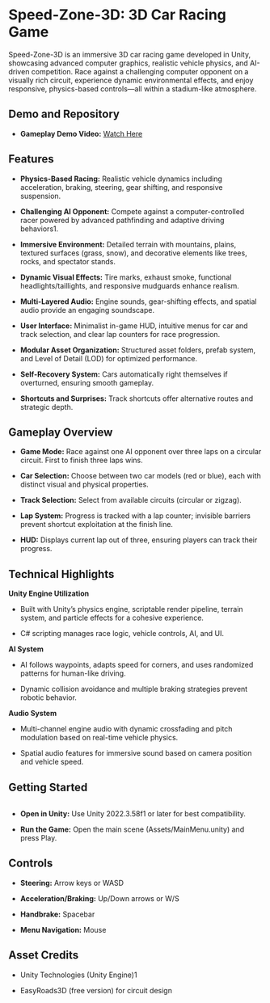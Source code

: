 Speed-Zone-3D: 3D Car Racing Game
=================================

Speed-Zone-3D is an immersive 3D car racing game developed in Unity, showcasing advanced computer graphics, realistic vehicle physics, and AI-driven competition. Race against a challenging computer opponent on a visually rich circuit, experience dynamic environmental effects, and enjoy responsive, physics-based controls—all within a stadium-like atmosphere.

Demo and Repository
-------------------

*   **Gameplay Demo Video:** [Watch Here]()
    

Features
--------

*   **Physics-Based Racing:** Realistic vehicle dynamics including acceleration, braking, steering, gear shifting, and responsive suspension.
    
*   **Challenging AI Opponent:** Compete against a computer-controlled racer powered by advanced pathfinding and adaptive driving behaviors1.
    
*   **Immersive Environment:** Detailed terrain with mountains, plains, textured surfaces (grass, snow), and decorative elements like trees, rocks, and spectator stands.
    
*   **Dynamic Visual Effects:** Tire marks, exhaust smoke, functional headlights/taillights, and responsive mudguards enhance realism.
    
*   **Multi-Layered Audio:** Engine sounds, gear-shifting effects, and spatial audio provide an engaging soundscape.
    
*   **User Interface:** Minimalist in-game HUD, intuitive menus for car and track selection, and clear lap counters for race progression.
    
*   **Modular Asset Organization:** Structured asset folders, prefab system, and Level of Detail (LOD) for optimized performance.
    
*   **Self-Recovery System:** Cars automatically right themselves if overturned, ensuring smooth gameplay.
    
*   **Shortcuts and Surprises:** Track shortcuts offer alternative routes and strategic depth.
    

Gameplay Overview
-----------------

*   **Game Mode:** Race against one AI opponent over three laps on a circular circuit. First to finish three laps wins.
    
*   **Car Selection:** Choose between two car models (red or blue), each with distinct visual and physical properties.
    
*   **Track Selection:** Select from available circuits (circular or zigzag).
    
*   **Lap System:** Progress is tracked with a lap counter; invisible barriers prevent shortcut exploitation at the finish line.
    
*   **HUD:** Displays current lap out of three, ensuring players can track their progress.
    

Technical Highlights
--------------------

**Unity Engine Utilization**

*   Built with Unity’s physics engine, scriptable render pipeline, terrain system, and particle effects for a cohesive experience.
    
*   C# scripting manages race logic, vehicle controls, AI, and UI.
    

**AI System**

*   AI follows waypoints, adapts speed for corners, and uses randomized patterns for human-like driving.
    
*   Dynamic collision avoidance and multiple braking strategies prevent robotic behavior.
    

**Audio System**

*   Multi-channel engine audio with dynamic crossfading and pitch modulation based on real-time vehicle physics.
    
*   Spatial audio features for immersive sound based on camera position and vehicle speed.
    

Getting Started
---------------

```git clone viveksapkal2793/Speed-Zone-3D.git
```
    
*  **Open in Unity:** Use Unity 2022.3.58f1 or later for best compatibility.
    
*  **Run the Game:** Open the main scene (Assets/MainMenu.unity) and press Play.
    

Controls
--------

*   **Steering:** Arrow keys or WASD
    
*   **Acceleration/Braking:** Up/Down arrows or W/S
    
*   **Handbrake:** Spacebar
    
*   **Menu Navigation:** Mouse
    

Asset Credits
-------------

*   Unity Technologies (Unity Engine)1
    
*   EasyRoads3D (free version) for circuit design
